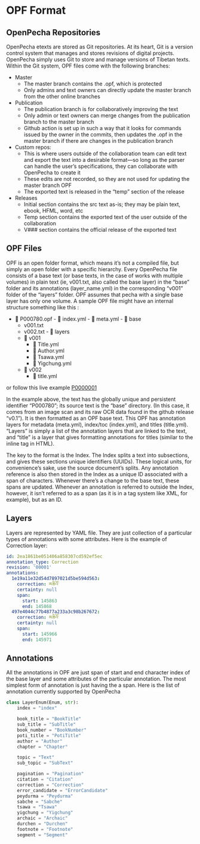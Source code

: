 # OPF Format

## OpenPecha Repositories
OpenPecha etexts are stored as Git repositories. At its heart, Git is a version control system that manages and stores revisions of digital projects. OpenPecha simply uses Git to store and manage versions of Tibetan texts. Within the Git system, OPF files come with the following branches:

- Master
    - The master branch contains the .opf, which is protected
    - Only admins and text owners can directly update the master branch from the other online branches
- Publication
    - The publication branch is for collaboratively improving the text
    - Only admin or text owners can merge changes from the publication branch to the master branch
    - Github action is set up in such a way that it looks for commands issued by the owner in the commits, then updates the .opf in the master branch if there are changes in the publication branch
- Custom repos:
    - This is where users outside of the collaboration team can edit text and export the text into a desirable format—so long as the parser can handle the user’s specifications, they can collaborate with OpenPecha to create it
    - These edits are not recorded, so they are not used for updating the master branch OPF
    - The exported text is released in the “temp” section of the release
- Releases
    - Initial section contains the src text as-is; they may be plain text, ebook, HFML, word, etc
    - Temp section contains the exported text of the user outside of the collaboration
    - V### section contains the official release of the exported text

## OPF Files
OPF is an open folder format, which means it’s not a compiled file, but simply an open folder with a specific hierarchy. Every OpenPecha file consists of a base text (or base texts, in the case of works with multiple volumes) in plain text (ie, v001.txt, also called the base layer) in the “base” folder and its annotations (layer_name.yml) in the corresponding “v001” folder of the “layers” folder. OPF assumes that pecha with a single base layer has only one volume. A sample OPF file might have an internal structure something like this :

-    📁  P000780.opf
    - 📄 index.yml
    - 📄 meta.yml
    - 📁 base
        - v001.txt
        - v002.txt
    - 📁 layers
        - 📁 v001
            - 📄 Title.yml
            - 📄 Author.yml
            - 📄 Tsawa.yml
            - 📄 Yigchung.yml
        - 📁 v002
            - 📄 title.yml

or follow this live example [P0000001](https://github.com/OpenPecha/P000001/tree/master/P000001.opf)

In the example above, the text has the globally unique and persistent identifier “P000780”; its source text is the “base” directory. (In this case, it comes from an image scan and its raw OCR data found in the github release “v0.1”). It is then formatted as an OPF base text. This OPF has annotation layers for metadata (meta.yml), index/toc (index.yml), and titles (title.yml). “Layers” is simply a list of the annotation layers that are linked to the text, and “title” is a layer that gives formatting annotations for titles (similar to the <title></title> inline tag in HTML).

The key to the format is the Index. The Index splits a text into subsections, and gives these sections unique identifiers (UUIDs). These logical units, for convenience’s sake, use the source document’s splits. Any annotation reference is also then stored in the Index as a unique ID associated with a span of characters. Whenever there’s a change to the base text, these spans are updated. Whenever an annotation is referred to outside the Index, however, it isn’t referred to as a span (as it is in a tag system like XML, for example), but as an ID.

## Layers

Layers are represented by YAML file. They are just collection of a particular types of annotations with some attributes. Here is the example of Correction layer:

```yaml
id: 2ea1861be051406a858307cd592ef5ec
annotation_type: Correction
revision: '00001'
annotations:
  1e19a11e32d54d7897021d5be594d563:
    correction: མཆིའོ་
    certainty: null
    span:
      start: 145863
      end: 145868
  497e4044c77b4877a233a3c98b267672:
    correction: མཆིའོ་
    certainty: null
    span:
      start: 145966
      end: 145971
```

## Annotations

All the annotations in OPF are just span of start and end character index of the base layer and some attributes of the particular annotation. The most simplest form of annotation is just having the a span. Here is the list of annotation currently supported by OpenPecha

```Python
class LayerEnum(Enum, str):
    index = "index"

    book_title = "BookTitle"
    sub_title = "SubTitle"
    book_number = "BookNumber"
    poti_title = "PotiTitle"
    author = "Author"
    chapter = "Chapter"

    topic = "Text"
    sub_topic = "SubText"

    pagination = "Pagination"
    citation = "Citation"
    correction = "Correction"
    error_candidate = "ErrorCandidate"
    peydurma = "Peydurma"
    sabche = "Sabche"
    tsawa = "Tsawa"
    yigchung = "Yigchung"
    archaic = "Archaic"
    durchen = "Durchen"
    footnote = "Footnote"
    segment = "Segment"
```
